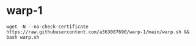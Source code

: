 # warp-1
```shell
wget -N --no-check-certificate https://raw.githubusercontent.com/a363087690/warp-1/main/warp.sh && bash warp.sh
```
